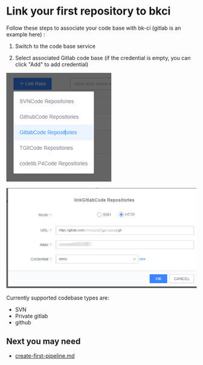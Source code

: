 # Link your first repository to bkci
Follow these steps to associate your code base with bk-ci (gitlab is an example here) :
1. Switch to the code base service

2. Select associated Gitlab code base (if the credential is empty, you can click "Add" to add credential)

   

  ![](../.gitbook/assets/link_repo_1.png)



![](../.gitbook/assets/link_repo_2.png)



Currently supported codebase types are:
* SVN
* Private gitlab 
* github

## Next you may need
* [create-first-pipeline.md](create-first-pipeline.md)
